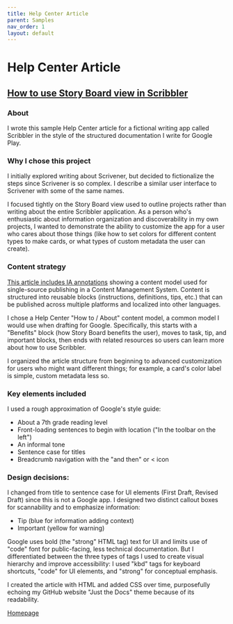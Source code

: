 ```yaml
---
title: Help Center Article
parent: Samples
nav_order: 1
layout: default
---
```


# Help Center Article
<h2><a href="https://nellcgram.github.io/html/hc_scribbler_gram_sample.html" target="_blank" rel="noopener noreferrer">How to use Story Board view in Scribbler</a></h2>

<h3>About</h3>
<p>I wrote this sample Help Center article for a fictional writing app called Scribbler in the style of the structured documentation I write for Google Play.
</p>

<h3>Why I chose this project</h3>
<p>I initially explored writing about Scrivener, but decided to fictionalize the steps since Scrivener is so complex. I describe a similar user interface to Scrivener with some of the same names.</p>
<p>I focused tightly on the Story Board view used to outline projects rather than writing about the entire Scribbler application. As a person who's enthusiastic about information organization and discoverability in my own projects, I wanted to demonstrate the ability to customize the app for a user who cares about those things (like how to set colors for different content types to make cards, or what types of custom metadata the user can create).</p>

<h3>Content strategy</h3>
<p><a href="https://nellcgram.github.io/pdf/hc_scribbler.pdf" target="_blank" rel="noopener noreferrer">This article includes IA annotations</a> showing a content model used for single-source publishing in a Content Management System. Content is structured into reusable blocks (instructions, definitions, tips, etc.) that can be published across multiple platforms and localized into other languages.</p>
<p>I chose a Help Center "How to / About" content model, a common model I would use when drafting for Google. Specifically, this starts with a "Benefits" block (how Story Board benefits the user), moves to task, tip, and important blocks, then ends with related resources so users can learn more about how to use Scribbler.</p>
<p>I organized the article structure from beginning to advanced customization for users who might want different things; for example, a card's color label is simple, custom metadata less so.</p>

<h3>Key elements included</h3>
<p>I used a rough approximation of Google's style guide:</p>
 <ul>
<li>About a 7th grade reading level</li>
<li>Front-loading sentences to begin with location ("In the toolbar on the left")</li>
<li>An informal tone</li>
<li>Sentence case for titles</li>
<li>Breadcrumb navigation with the "and then" or < icon</li>
</ul>

<h3>Design decisions:</h3>
<p>I changed from title to sentence case for UI elements (First Draft, Revised Draft) since this is not a Google app. I designed  two distinct callout boxes for scannability and to emphasize information:
  <ul>
<li>Tip (blue for information adding context)</li>
<li>Important (yellow for warning)</li>
  </ul>
</p>
<p>Google uses bold (the "strong" HTML tag) text for UI and limits use of "code" font for public-facing, less technical documentation. But I differentiated between the three types of tags I used to create visual hierarchy and improve accessibility: I used "kbd" tags for keyboard shortcuts, "code" for UI elements, and "strong" for conceptual emphasis.</p>
<p>I created the article with HTML and added CSS over time, purposefully echoing my GitHub website "Just the Docs" theme because of its readability.</p>

<a href="https://nellcgram.github.io" target="_blank" rel="noopener noreferrer">Homepage</a>
